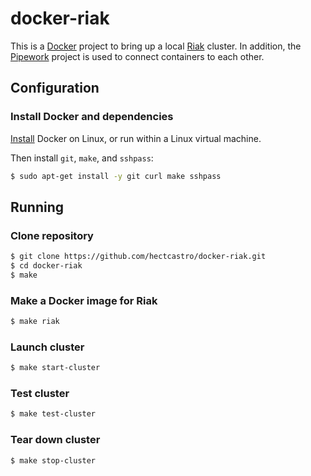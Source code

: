 # docker-riak

This is a [Docker](http://docker.io) project to bring up a local
[Riak](https://github.com/basho/riak) cluster. In addition, the
[Pipework](https://github.com/jpetazzo/pipework) project is used to connect
containers to each other.

## Configuration

### Install Docker and dependencies

[Install](http://www.docker.io/gettingstarted/#h_installation) Docker on
Linux, or run within a Linux virtual machine.

Then install `git`, `make`, and `sshpass`:

```bash
$ sudo apt-get install -y git curl make sshpass
```

## Running

### Clone repository

```bash
$ git clone https://github.com/hectcastro/docker-riak.git
$ cd docker-riak
$ make
```

### Make a Docker image for Riak

```bash
$ make riak
```

### Launch cluster

```bash
$ make start-cluster
```

### Test cluster

```bash
$ make test-cluster
```

### Tear down cluster

```bash
$ make stop-cluster
```

